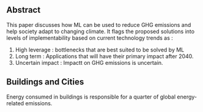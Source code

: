 ## Abstract

This paper discusses how ML can be used to reduce GHG emissions and help society adapt to changing climate. It flags the proposed solutions into levels of implementability based on current technology trends as : 
1. High leverage : bottlenecks that are best suited to be solved by ML
2. Long term : Applications that will have their primary impact after 2040. 
3. Uncertain impact : Impactt on GHG emissions is uncertain. 

## Buildings and Cities

Energy consumed in buildings is responsible for a quarter of global energy-related emissions.